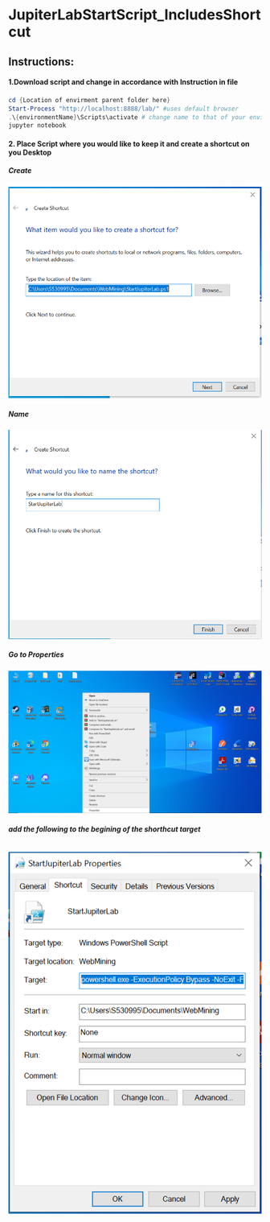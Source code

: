 # JupiterLabStartScript_IncludesShortcut

## Instructions:

#### 1.Download script and change in accordance with Instruction in file

```Powershell
cd {Location of envirment parent folder here}
Start-Process "http://localhost:8888/lab/" #uses default browser
.\{environmentName}\Scripts\activate # change name to that of your environment
jupyter notebook
```

#### 2. Place Script where you would like to keep it and create a shortcut on you Desktop
##### Create
![](Short1.PNG)

##### Name
![](Short2.PNG)

##### Go to Properties
![](short3.png)

##### add the following to the begining of the shorthcut target
```Powershell

```
![](short4.PNG)
